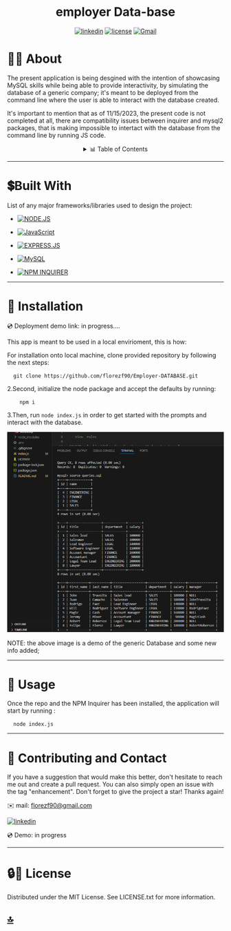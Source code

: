 <p><h1 align= "center" id="title">employer Data-base </h1></p>


<div style="text-align: center;">

[![linkedin](https://img.shields.io/badge/linkedin-blue?style=for-the-badge&logo=linkedin&logoColor=white&logoWidth=20&link=https://www.linkedin.com/in/luis-felipe-florez-98403123a/)](https://www.linkedin.com/in/luis-felipe-florez-98403123a/)  [![license](https://img.shields.io/badge/license-MIT-white?labelColor=green&style=for-the-badge&logo=license&logoColor=white&logoWidth=20&link=https://github.com/florezf90/PRO-README-generator/blob/main/LICENSE)](https://github.com/florezf90/PRO-README-generator/blob/main/LICENSE)   [![Gmail](https://img.shields.io/badge/Gmail-red?style=for-the-badge&logo=Gmail&logoColor=white&logoWidth=20)](mailto:florezf90@gmail.com)


</div>


  # 👩‍💻 About

The present application is being desgined with the intention of showcasing MySQL skills while being able to provide interactivity, by simulating the database of a generic company;
it's meant to be deployed from the command line where the user is able to interact with the database created.

It's important to mention that  as of 11/15/2023, the present code is not completed at all, there are compatibility issues between inquirer and mysql2 packages, that is making impossible to
intertact with the database from the command line by running JS code.



<details>
  <summary align= "center"> 📊 Table of Contents </summary>
  <ol>
    <li>
      <a>About The Project</a>
        <li><a>Built With</a></li>
    </li>
    <li><a>Installation</a></li>
    <li><a >Usage</a></li>
    <li><a >Contributing and Contact</a></li>
    <li><a >Acknowledgments</a></li>
    <li><a >License</a></li>
  </ol>
</details>




---------
# 💲Built With 

 List of any major frameworks/libraries used to design the project: 


* [![NODE.JS](https://img.shields.io/badge/NODE.JS-green?style=flat&logo=node.js&logoColor=white&logoWidth=21&link=https://nodejs.org/en)](https://nodejs.org/en)

* [![JavaScript](https://img.shields.io/badge/JavaScript-white?style=flat&logo=JavaScript&logoColor=yellow&logoWidth=21&link=https://www.w3schools.com/js/)](https://www.w3schools.com/js/)

* [![EXPRESS.JS](https://img.shields.io/badge/EXPRESS.JS-Green?style=flat&link=https://expressjs.com/)](https://expressjs.com/)

* [![MySQL](https://img.shields.io/badge/MySQL-blue?style=plastic&link=https://dev.mysql.com/doc/)](https://dev.mysql.com/doc/)

*  [![NPM INQUIRER](https://img.shields.io/badge/NPM%20INQUIRER-red?style=flat&logo=npm&logoColor=white&link=https://www.npmjs.com/package/inquirer)](https://www.npmjs.com/package/inquirer)

---------------------------------

# 🚀 Installation 


💿 Deployment demo link: in progress....

This app is meant to be used in a local envirioment, this is how:


For installation onto local machine, clone provided repository by following the next steps:

 
      git clone https://github.com/florezf90/Employer-DATABASE.git


2.Second, initialize the node package and accept the defaults by running: 
 
        npm i
 
   
3.Then, run `node index.js` in order to get started with the prompts and interact with the database.

![web demo photo](./assets/photos/Screenshot%202023-11-15%20001444.png)

NOTE: the above image is a demo of the generic Database and some new info added;

  
 -----------------------------
 # 📖 Usage

  Once the repo and the NPM Inquirer has been installed, the application will start by running :
  
      node index.js
   

-------- 

# 📱 Contributing and Contact 

If you have a suggestion that would make this better, don't hesitate to reach me out and create a pull request. You can also simply open an issue with the tag "enhancement". Don't forget to give the project a star! Thanks again!

 ✉️ mail: florezf90@gmail.com

 [![linkedin](https://img.shields.io/badge/linkedin-blue?style=flat&logo=linkedin&logoColor=white&logoWidth=20&link=https://www.linkedin.com/in/luis-felipe-florez-98403123a/)](https://www.linkedin.com/in/luis-felipe-florez-98403123a/)


 💿 Demo: in progress


-----

 # 🔒🔑 License
 
Distributed under the MIT License. See LICENSE.txt for more information.


## [🔝](#title)



[linkedin-shield]: https://img.shields.io/badge/-LinkedIn-black.svg?style=for-the-badge&logo=linkedin&colorB=555
[linkedin-url]: https://www.linkedin.com/in/luis-felipe-florez-98403123a/



